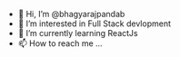 - 👋 Hi, I’m @bhagyarajpandab
- 👀 I’m interested in Full Stack devlopment
- 🌱 I’m currently learning ReactJs
- 📫 How to reach me ...
  
<!---
bhagyarajpandab/bhagyarajpandab is a ✨ special ✨ repository because its `README.md` (this file) appears on your GitHub profile.
You can click the Preview link to take a look at your changes.
--->
